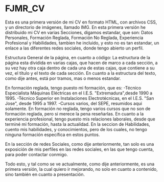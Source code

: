 # FJMR_CV
Esta es una primera versión de mi CV en formato HTML, con archivos CSS, y un directorio de imágenes, llamado IMG.
En esta primera versión he distribuido mi CV en varias Secciones, digamos estandar, que son: Datos Personales, Formación Reglada, Formación No Reglada, Experiencia Profesional y Habilidades, tambien he incluido, y esto no es tan estandar, un enlace a las diferentes redes sociales, donde tengo abierto un perfil.

Estructura General de la página, en cuanto a código:
La estructura de la página esta dividida en varias cajas, que hacen de marco a cada sección, a su vez hay otra caja dentro de cada una de estas cajas, que contiene a su vez, el título y el texto de cada sección.
En cuanto a la estructura del texto, como dije antes, está por tramos, mas o menos estandar.

En formación reglada, tengo puesto mi formación, que es:
-Técnico Especialista Máquinas Eléctricas en el I.E.S. "Extremadura",desde 1990 a 1995.
-Técnico Superior en Instalaciones Electrotécnicas, en el I.E.S. "San Jose", desde 1995 a 1997.
-Cursos varios, del SEPE, resumidos aqui solamente.
En formación no reglada, tengo varios cursos que no son de formación reglada, pero si merece la pena reseñarlas.
En cuanto a la experiencia profesional, tengo puesto mis relaciones laborales, desde que terminé mi formación, hasta la actualidad.
En la seccion de Habilidades, cuento mis habilidades, y conocimientos, pero de los cuales, no tengo ninguna formación específica en estos puntos.

En la sección de redes Sociales, como dije anteriormente, tan solo es una exposición de mis perfíles en las redes sociales, en las que tengo cuenta, para poder contactar conmigo.

Todo esto, y tal como se ve actualmente, como dije anteriormente, es una primera versión, la cual quiero ir mejorando, no solo en cuanto a contenido, sino también en cuanto a presentación.
